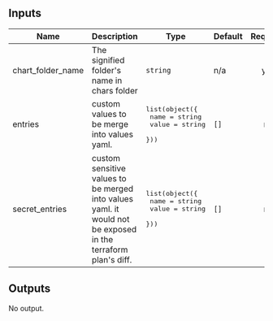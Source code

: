 

<!-- BEGINNING OF PRE-COMMIT-TERRAFORM DOCS HOOK -->
## Inputs

| Name | Description | Type | Default | Required |
|------|-------------|------|---------|:--------:|
| chart\_folder\_name | The signified folder's name in chars folder | `string` | n/a | yes |
| entries | custom values to be merge into values yaml. | <pre>list(object({<br>    name  = string<br>    value = string<br>  }))</pre> | `[]` | no |
| secret\_entries | custom sensitive values to be merged into values yaml. it would not be exposed in the terraform plan's diff. | <pre>list(object({<br>    name  = string<br>    value = string<br>  }))</pre> | `[]` | no |

## Outputs

No output.

<!-- END OF PRE-COMMIT-TERRAFORM DOCS HOOK -->
